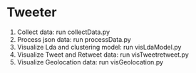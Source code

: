 # Tweeter

1) Collect data: run collectData.py
2) Process json data: run processData.py
3) Visualize Lda and clustering model: run visLdaModel.py
4) Visualize Tweet and Retweet data: run visTweetretweet.py
5) Visualize Geolocation data: run visGeolocation.py